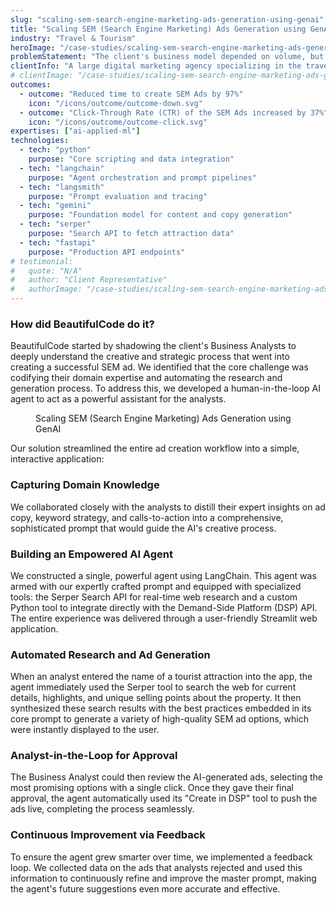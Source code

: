 ```yaml
---
slug: "scaling-sem-search-engine-marketing-ads-generation-using-genai"
title: "Scaling SEM (Search Engine Marketing) Ads Generation using GenAI"
industry: "Travel & Tourism"
heroImage: "/case-studies/scaling-sem-search-engine-marketing-ads-generation-using-genai/scaling-sem-search-engine-marketing-ads-generation-using-genai.svg"
problemStatement: "The client's business model depended on volume, but their margins were being eroded by the manual labor of campaign setup. The hours required for each analyst to research, write, and launch ads for a new attraction made it increasingly unprofitable to serve the small-to-mid-sized clients that formed the core of their business. They were working harder for less return."
clientInfo: "A large digital marketing agency specializing in the travel and tourism sector. Their business model is built on efficiently managing campaigns for hundreds of mid-sized attractions, from regional theme parks to city museums."
# clientImage: "/case-studies/scaling-sem-search-engine-marketing-ads-generation-using-genai/client-logo.svg"
outcomes:
  - outcome: "Reduced time to create SEM Ads by 97%"
    icon: "/icons/outcome/outcome-down.svg"
  - outcome: "Click-Through Rate (CTR) of the SEM Ads increased by 37%"
    icon: "/icons/outcome/outcome-click.svg"
expertises: ["ai-applied-ml"]
technologies:
  - tech: "python"
    purpose: "Core scripting and data integration"
  - tech: "langchain"
    purpose: "Agent orchestration and prompt pipelines"
  - tech: "langsmith"
    purpose: "Prompt evaluation and tracing"
  - tech: "gemini"
    purpose: "Foundation model for content and copy generation"
  - tech: "serper"
    purpose: "Search API to fetch attraction data"
  - tech: "fastapi"
    purpose: "Production API endpoints"
# testimonial:
#   quote: "N/A"
#   author: "Client Representative"
#   authorImage: "/case-studies/scaling-sem-search-engine-marketing-ads-generation-using-genai/client-author.svg"
---
```


### How did BeautifulCode do it?

BeautifulCode started by shadowing the client's Business Analysts to deeply understand the creative and strategic process that went into creating a successful SEM ad. We identified that the core challenge was codifying their domain expertise and automating the research and generation process. To address this, we developed a human-in-the-loop AI agent to act as a powerful assistant for the analysts.

<figure>
  <img src="/case-studies/scaling-sem-search-engine-marketing-ads-generation-using-genai/scaling-sem-search-engine-marketing-ads-generation-using-genai.png" alt="" />
  <figcaption>
    Scaling SEM (Search Engine Marketing) Ads Generation using GenAI
  </figcaption>
</figure>

Our solution streamlined the entire ad creation workflow into a simple, interactive application:

### Capturing Domain Knowledge

We collaborated closely with the analysts to distill their expert insights on ad copy, keyword strategy, and calls-to-action into a comprehensive, sophisticated prompt that would guide the AI's creative process.

### Building an Empowered AI Agent

We constructed a single, powerful agent using LangChain. This agent was armed with our expertly crafted prompt and equipped with specialized tools: the Serper Search API for real-time web research and a custom Python tool to integrate directly with the Demand-Side Platform (DSP) API. The entire experience was delivered through a user-friendly Streamlit web application.

### Automated Research and Ad Generation

When an analyst entered the name of a tourist attraction into the app, the agent immediately used the Serper tool to search the web for current details, highlights, and unique selling points about the property. It then synthesized these search results with the best practices embedded in its core prompt to generate a variety of high-quality SEM ad options, which were instantly displayed to the user.

### Analyst-in-the-Loop for Approval

The Business Analyst could then review the AI-generated ads, selecting the most promising options with a single click. Once they gave their final approval, the agent automatically used its "Create in DSP" tool to push the ads live, completing the process seamlessly.

### Continuous Improvement via Feedback

To ensure the agent grew smarter over time, we implemented a feedback loop. We collected data on the ads that analysts rejected and used this information to continuously refine and improve the master prompt, making the agent's future suggestions even more accurate and effective.
